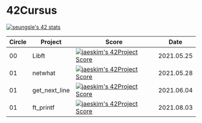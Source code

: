 # 42Cursus

[![seungsle's 42 stats](https://badge42.herokuapp.com/api/stats/seungsle?privacyEmail=true)](https://github.com/aLVINlEE9/42Cursus.git)

|Circle|Project|Score|Date|
|----|----|----|----|
|00|Libft|[![jaeskim's 42Project Score](https://badge42.herokuapp.com/api/project/seungsle/Libft)](https://github.com/aLVINlEE9/42Cursus_00_Libft.git)|2021.05.25
|01|netwhat|[![jaeskim's 42Project Score](https://badge42.herokuapp.com/api/project/seungsle/netwhat)](https://github.com/aLVINlEE9/42cursus/blob/main/netwhat.md)|2021.05.28
|01|get_next_line|[![jaeskim's 42Project Score](https://badge42.herokuapp.com/api/project/seungsle/get_next_line)](https://github.com/aLVINlEE9/42-Cursus/tree/master/get_next_line)|2021.06.04
|01|ft_printf|[![jaeskim's 42Project Score](https://badge42.herokuapp.com/api/project/seungsle/ft_printf)](https://github.com/aLVINlEE9/42-Cursus/tree/master/ft_printf)|2021.08.03
